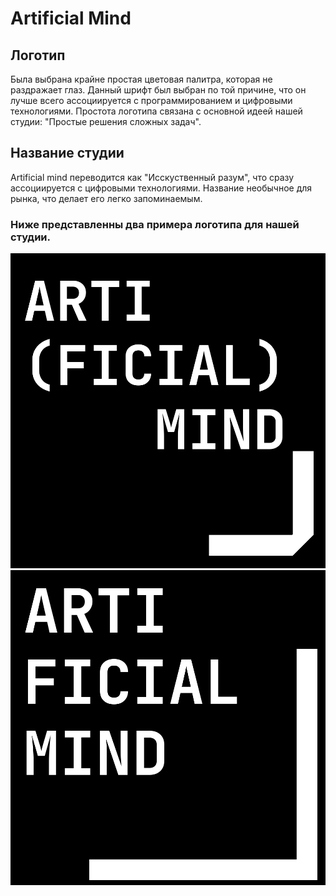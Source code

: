 # Artificial Mind

## Логотип
Была выбрана крайне простая цветовая палитра, которая не раздражает глаз. Данный шрифт был выбран по той причине, что он лучше всего ассоциируется с программированием и цифровыми технологиями. Простота логотипа связана с основной идеей нашей студии: "Простые решения сложных задач".

## Название студии
Artificial mind переводится как "Исскуственный разум", что сразу ассоциируется с цифровыми технологиями. Название необычное для рынка, что делает его легко запоминаемым. 

### Ниже представленны два примера логотипа для нашей студии.

<img src="./src/img/logo/AM_LOGO_CUT.svg">
<img src="./src/img/logo/AM_LOGO_SIMPLE.svg">